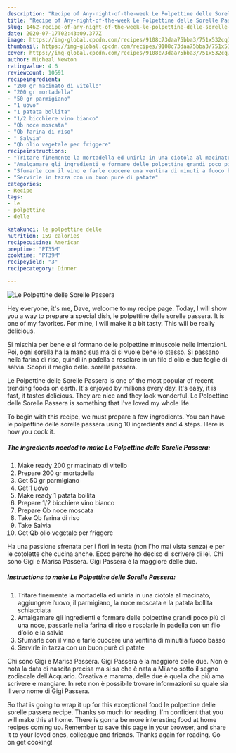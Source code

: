 ```yaml
---
description: "Recipe of Any-night-of-the-week Le Polpettine delle Sorelle Passera"
title: "Recipe of Any-night-of-the-week Le Polpettine delle Sorelle Passera"
slug: 1462-recipe-of-any-night-of-the-week-le-polpettine-delle-sorelle-passera
date: 2020-07-17T02:43:09.377Z
image: https://img-global.cpcdn.com/recipes/9108c73daa75bba3/751x532cq70/le-polpettine-delle-sorelle-passera-recipe-main-photo.jpg
thumbnail: https://img-global.cpcdn.com/recipes/9108c73daa75bba3/751x532cq70/le-polpettine-delle-sorelle-passera-recipe-main-photo.jpg
cover: https://img-global.cpcdn.com/recipes/9108c73daa75bba3/751x532cq70/le-polpettine-delle-sorelle-passera-recipe-main-photo.jpg
author: Micheal Newton
ratingvalue: 4.6
reviewcount: 10591
recipeingredient:
- "200 gr macinato di vitello"
- "200 gr mortadella"
- "50 gr parmigiano"
- "1 uovo"
- "1 patata bollita"
- "1/2 bicchiere vino bianco"
- "Qb noce moscata"
- "Qb farina di riso"
- " Salvia"
- "Qb olio vegetale per friggere"
recipeinstructions:
- "Tritare finemente la mortadella ed unirla in una ciotola al macinato, aggiungere l’uovo, il parmigiano, la noce moscata e la patata bollita schiacciata"
- "Amalgamare gli ingredienti e formare delle polpettine grandi poco più di una noce, passarle nella farina di riso e rosolarle in padella con un filo d’olio e la salvia"
- "Sfumarle con il vino e farle cuocere una ventina di minuti a fuoco basso"
- "Servirle in tazza con un buon purè di patate"
categories:
- Recipe
tags:
- le
- polpettine
- delle

katakunci: le polpettine delle 
nutrition: 159 calories
recipecuisine: American
preptime: "PT35M"
cooktime: "PT39M"
recipeyield: "3"
recipecategory: Dinner

---
```



![Le Polpettine delle Sorelle Passera](https://img-global.cpcdn.com/recipes/9108c73daa75bba3/751x532cq70/le-polpettine-delle-sorelle-passera-recipe-main-photo.jpg)

Hey everyone, it's me, Dave, welcome to my recipe page. Today, I will show you a way to prepare a special dish, le polpettine delle sorelle passera. It is one of my favorites. For mine, I will make it a bit tasty. This will be really delicious.

Si mischia per bene e si formano delle polpettine minuscole nelle intenzioni. Poi, ogni sorella ha la mano sua ma ci si vuole bene lo stesso. Si passano nella farina di riso, quindi in padella a rosolare in un filo d&#39;olio e due foglie di salvia. Scopri il meglio delle. sorelle passera.

Le Polpettine delle Sorelle Passera is one of the most popular of recent trending foods on earth. It's enjoyed by millions every day. It's easy, it is fast, it tastes delicious. They are nice and they look wonderful. Le Polpettine delle Sorelle Passera is something that I've loved my whole life.


To begin with this recipe, we must prepare a few ingredients. You can have le polpettine delle sorelle passera using 10 ingredients and 4 steps. Here is how you cook it.

<!--inarticleads1-->

##### The ingredients needed to make Le Polpettine delle Sorelle Passera:

1. Make ready 200 gr macinato di vitello
1. Prepare 200 gr mortadella
1. Get 50 gr parmigiano
1. Get 1 uovo
1. Make ready 1 patata bollita
1. Prepare 1/2 bicchiere vino bianco
1. Prepare Qb noce moscata
1. Take Qb farina di riso
1. Take  Salvia
1. Get Qb olio vegetale per friggere


Ha una passione sfrenata per i fiori in testa (non l&#39;ho mai vista senza) e per le cotolette che cucina anche. Ecco perché ho deciso di scrivere di lei. Chi sono Gigi e Marisa Passera. Gigi Passera è la maggiore delle due. 

<!--inarticleads2-->

##### Instructions to make Le Polpettine delle Sorelle Passera:

1. Tritare finemente la mortadella ed unirla in una ciotola al macinato, aggiungere l’uovo, il parmigiano, la noce moscata e la patata bollita schiacciata
1. Amalgamare gli ingredienti e formare delle polpettine grandi poco più di una noce, passarle nella farina di riso e rosolarle in padella con un filo d’olio e la salvia
1. Sfumarle con il vino e farle cuocere una ventina di minuti a fuoco basso
1. Servirle in tazza con un buon purè di patate


Chi sono Gigi e Marisa Passera. Gigi Passera è la maggiore delle due. Non è nota la data di nascita precisa ma si sa che è nata a Milano sotto il segno zodiacale dell&#39;Acquario. Creativa e mamma, delle due è quella che più ama scrivere e mangiare. In rete non è possibile trovare informazioni su quale sia il vero nome di Gigi Passera. 

So that is going to wrap it up for this exceptional food le polpettine delle sorelle passera recipe. Thanks so much for reading. I'm confident that you will make this at home. There is gonna be more interesting food at home recipes coming up. Remember to save this page in your browser, and share it to your loved ones, colleague and friends. Thanks again for reading. Go on get cooking!
